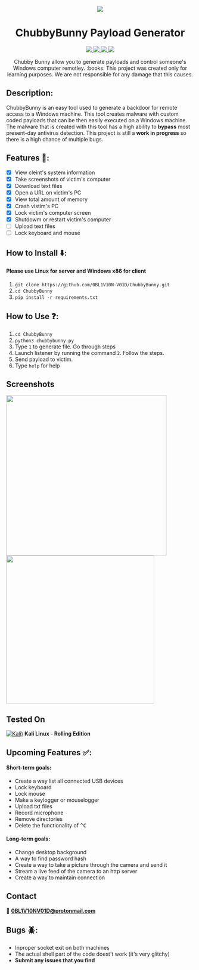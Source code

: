 <p align="center">
  <img src="https://i.imgur.com/uBFu6eS.png">
<p>

<h1 align="center">ChubbyBunny Payload Generator</h1>

<p align="center">
  <a href="https://www.python.org/">
    <img src="https://img.shields.io/badge/Python-3.7.2-brightgreen.svg">
  </a>
  <a href="https://github.com/0BL1V10N-V01D/ChubbyBunny/blob/master/LICENSE">
    <img src="https://img.shields.io/badge/License-MIT-lightgrey.svg">
  </a>
  <a href="https://github.com/0BL1V10N-V01D/ChubbyBunny">
    <img src="https://img.shields.io/badge/Release-1.0.0-red.svg">
  </a>
    <a href="https://opensource.org">
    <img src="https://img.shields.io/badge/Open%20Source-%E2%9D%A4-brightgreen.svg">
  </a>
</p>

<p align="center">
  Chubby Bunny allow you to generate payloads and control someone's Windows computer remotley.
  :books: This project was created only for learning purposes. We are not responsible for any damage that this causes.
</p>

## Description:

ChubbyBunny is an easy tool used to generate a backdoor for remote access to a Windows machine. This tool creates malware with custom coded payloads that can be then easily executed on a Windows machine. The malware that is created with this tool has a high ability to __bypass__ most present-day antivirus detection. This project is still a __work in progress__ so there is a high chance of multiple bugs.

## Features :key::
- [x] View cleint's system information
- [x] Take screenshots of victim's computer
- [x] Download text files
- [x] Open a URL on victim's PC
- [x] View total amount of memory
- [x] Crash vistim's PC
- [x] Lock victim's computer screen
- [x] Shutdowm or restart victim's computer
- [ ] Upload text files
- [ ] Lock keyboard and mouse

## How to Install :arrow_down::
#### Please use Linux for server and Windows x86 for client
1. ```git clone https://github.com/0BL1V10N-V01D/ChubbyBunny.git```
2. ```cd ChubbyBunny```
3. ```pip install -r requirements.txt```

## How to Use :question::
1. ```cd ChubbyBunny```
3. ```python3 chubbybunny.py```
2. Type ```1``` to generate file. Go through steps
3. Launch listener by running the command ```2```. Follow the steps.
4. Send payload to victim.
5. Type ```help``` for help

## Screenshots
<img align="left" src="https://i.postimg.cc/bJ3vtSTd/Screenshot-from-2019-01-16-19-36-22.png" width="430" heigt="430">
<img src="https://i.postimg.cc/kGJfTzKf/Screenshot-from-2019-01-16-19-41-31.png" width="397" heigt="397">

## Tested On
[![Kali)](https://www.google.com/s2/favicons?domain=https://www.kali.org/)](https://www.kali.org) **Kali Linux - Rolling Edition**

## Upcoming Features :white_check_mark::
#### Short-term goals:
* Create a way list all connected USB devices
* Lock keyboard
* Lock mouse
* Make a keylogger or mouselogger
* Upload txt files
* Record microphone
* Remove directories
* Delete the functionality of <kbd>^C
#### Long-term goals:
* Change desktop background
* A way to find password hash
* Create a way to take a picture through the camera and send it
* Stream a live feed of the camera to an http server
* Create a way to maintain connection

## Contact
:email: **0BL1V10NV01D@protonmail.com**

## Bugs :beetle::
* Inproper socket exit on both machines
* The actual shell part of the code doest't work (it's very glitchy)
* __Submit any issues that you find__
